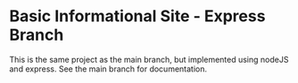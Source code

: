 # Basic Informational Site - Express Branch

This is the same project as the main branch, but implemented using nodeJS and express. See the main branch for documentation.
